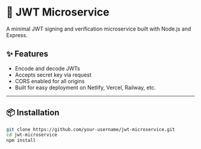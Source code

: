 # 🔐 JWT Microservice

A minimal JWT signing and verification microservice built with Node.js and Express.

## ✨ Features

- Encode and decode JWTs
- Accepts secret key via request
- CORS enabled for all origins
- Built for easy deployment on Netlify, Vercel, Railway, etc.

---

## 📦 Installation

```bash
git clone https://github.com/your-username/jwt-microservice.git
cd jwt-microservice
npm install
```
